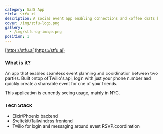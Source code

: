 ```yaml
---
category: SaaS App
title: Stfu.ai
description: A social event app enabling connections and coffee chats between busy friends.
cover: /img/stfu-logo.png
gallery:
  - /img/stfu-og-image.png
position: 1
---
```

[https://stfu.ai](https://stfu.ai)

### What is it?

An app that enables seamless event planning and coordination between two parties. Built ontop of Twilio's api, login with just your phone number and quickly create a shareable event for one of your friends.

This application is currently seeing usage, mainly in NYC.

### Tech Stack

- Elixir/Phoenix backend
- Sveltekit/Tailwindcss frontend
- Twilio for login and messaging around event RSVP/coordination

